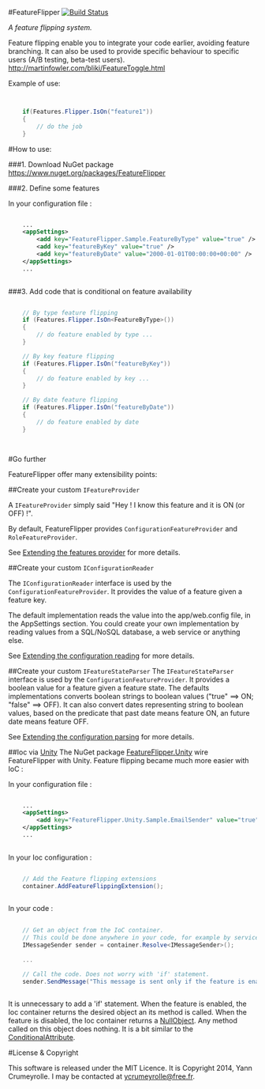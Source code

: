 #FeatureFlipper
[![Build Status](https://travis-ci.org/ycrumeyrolle/FeatureFlipper.png?branch=master)](https://travis-ci.org/ycrumeyrolle/FeatureFlipper)

*A feature flipping system.*

Feature flipping enable you to integrate your code earlier, avoiding feature branching.
It can also be used to provide specific behaviour to specific users (A/B testing, beta-test users).
http://martinfowler.com/bliki/FeatureToggle.html

Example of use:


```C#


    if(Features.Flipper.IsOn("feature1")) 
    {
        // do the job
    }


```


#How to use:

###1. Download NuGet package
https://www.nuget.org/packages/FeatureFlipper


###2. Define some features

In your configuration file : 

```XML

	...
	<appSettings>
		<add key="FeatureFlipper.Sample.FeatureByType" value="true" /> 
		<add key="featureByKey" value="true" />
		<add key="featureByDate" value="2000-01-01T00:00:00+00:00" />
	</appSettings>
	...
	
```

###3. Add code that is conditional on feature availability
	
```C#

    // By type feature flipping
    if (Features.Flipper.IsOn<FeatureByType>())
    {
        // do feature enabled by type ...
    }

    // By key feature flipping
    if (Features.Flipper.IsOn("featureByKey"))
    {
        // do feature enabled by key ...
    }

    // By date feature flipping
    if (Features.Flipper.IsOn("featureByDate"))
    {
        // do feature enabled by date
    }

	
```

#Go further

FeatureFlipper offer many extensibility points:
 
##Create your custom ```IFeatureProvider```

A ```IFeatureProvider``` simply said "Hey ! I know this feature and it is ON (or OFF) !".

By default, FeatureFlipper provides ```ConfigurationFeatureProvider``` and ```RoleFeatureProvider```.

See [Extending the features provider](https://github.com/ycrumeyrolle/FeatureFlipper/wiki/Extending-the-features-provider) for more details.


##Create your custom ```IConfigurationReader```

The ```IConfigurationReader``` interface is used by the ```ConfigurationFeatureProvider```. It provides the value of a feature given a feature key. 

The default implementation reads the value into the app/web.config file, in the AppSettings section.
You could create your own implementation by reading values from a SQL/NoSQL database, a web service or anything else.

See [Extending the configuration reading](https://github.com/ycrumeyrolle/FeatureFlipper/wiki/Extending-the-configuration-reading) for more details.


##Create your custom ```IFeatureStateParser```
The ```IFeatureStateParser``` interface is used by the ```ConfigurationFeatureProvider```. It provides a boolean value for a feature given a feature state. 
The defaults implementations converts boolean strings to boolean values ("true" ==> ON; "false" ==> OFF). 
It can also convert dates representing string to boolean values, based on the predicate that past date means feature ON, an future date means feature OFF. 

See [Extending the configuration parsing](https://github.com/ycrumeyrolle/FeatureFlipper/wiki/Extending-the-configuration-parsing) for more details.


##Ioc via [Unity](http://unity.codeplex.com/)
The NuGet package [FeatureFlipper.Unity](https://www.nuget.org/packages/FeatureFlipper) wire FeatureFlipper with Unity. 
Feature flipping became much more easier with IoC : 

In your configuration file : 


```XML

	...
	<appSettings>
		<add key="FeatureFlipper.Unity.Sample.EmailSender" value="true" /> 
	</appSettings>
	...
	
```

In your Ioc configuration :

```C#

    // Add the Feature flipping extensions
    container.AddFeatureFlippingExtension();
	
```

In your code :

```C#
    
    // Get an object from the IoC container. 
    // This could be done anywhere in your code, for example by service location, constructor injection or property injection.
    IMessageSender sender = container.Resolve<IMessageSender>();
    
    ...

    // Call the code. Does not worry with 'if' statement.
    sender.SendMessage("This message is sent only if the feature is enabled.");
	
```

It is unnecessary to add a 'if' statement. 
When the feature is enabled, the Ioc container returns the desired object an its method is called.
When the feature is disabled, the Ioc container returns a [NullObject](http://refactoring.com/catalog/introduceNullObject.html). Any method called on this object does nothing.
It is a bit similar to the [ConditionalAttribute](http://msdn.microsoft.com/en-us/library/system.diagnostics.conditionalattribute.aspx).

#License & Copyright


This software is released under the MIT Licence. It is Copyright 2014, Yann Crumeyrolle. I may be contacted at ycrumeyrolle@free.fr.

